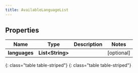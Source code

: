 ```yaml
---
title: AvailableLanguageList
---
```


## Properties

| Name | Type | Description | Notes |
| ------------ | ------------- | ------------- | ------------- |
| **languages** | **List&lt;String&gt;** |  |  [optional] |
{: class="table table-striped"}
{: class="table table-striped"}



